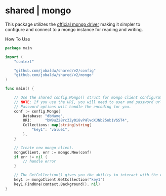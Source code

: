 # shared | mongo

This package utilizes the [official mongo driver](https://godoc.org/go.mongodb.org/mongo-driver/mongo@v1.7.2 "v1.9.1") making it simpler to configure and connect to a mongo instance for reading and writing.

How To Use

``` go
package main

import (
	"context"

	"github.com/jobaldw/shared/v2/config"
	"github.com/jobaldw/shared/v2/mongo"
)

func main() {

	// Use the shared config.Mongo() struct for mongo client configurations.
	// NOTE: If you use the URI, you will need to user and password url encoding. Using the Username and
	// Password options will handle the encoding for you.
	conf := config.Mongo{
		Database: "dbName",
		URI:      "bW9uZ28rc3ZyOi8vPHlvdXJNb25nb1VSST4",
		Collections: map[string]string{
			"key1": "value1",
		},
	}

	// Create new mongo client.
	mongoClient, err := mongo.New(conf)
	if err != nil {
		// handle error
	}

	// The GetCollection() gives you the ability to interact with the collection's CRUD operations.
	key1 := mongoClient.GetCollection("key1")
	key1.FindOne(context.Background(), nil)
}
```

